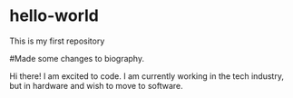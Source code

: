# hello-world
This is my first repository

#Made some changes to biography.

Hi there! I am excited to code. I am currently working in the tech industry, but in hardware and wish to move to software.


